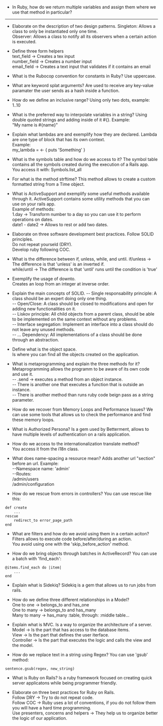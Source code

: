* In Ruby, how do we return multiple variables and assign them where we use that method in particular? 
---  

* Elaborate on the description of two design patterns. 
Singleton: Allows a class to only be instantiated only one time.  
Observer: Allows a class to notify all its observers when a certain action is executed.  

* Define three form helpers  
text_field  -> Creates a tex input  
number_field  -> Creates a number input  
email_field  -> Creates a text input that validates if it contains an email  

* What is the Rubocop convention for constants in Ruby? 
Use uppercase.  

* What are keyword splat arguments? 
Are used to receive any key-value paramater the user sends as a hash inside a function.

* How do we define an inclusive range?
Using only two dots, example:  
1..10  

* What is the preferred way to interpolate variables in a string? 
Using double quoted strings and adding inside of it #{}. Example:  
"My name is #{name}"

* Explain what lambdas are and exemplify how they are declared. 
Lambda are one type of block that has its own context.  
Example:  
my_lambda = <- { puts 'Something' }

* What is the symbols table and how do we access to it? 
The symbol table contains all the symbols created during the execution of a Rails app.  
You access it with: 
Symbols.list_all  

* For what is the method strftime? 
This method allows to create a custom formatted string from a Time object.

* What is ActiveSupport and exemplify some useful methods available through it. 
ActiveSupport contains some utility methods that you can use on your rails app.  
Example of methods:  
1.day -> Transform number to a day so you can use it to perform operations on dates.  
date1 - date2 -> Allows to rest or add two dates.  

* Elaborate on three software development best practices.
Follow SOLID principles.  
Do not repeat yourseld (DRY).  
Develop ruby following COC.  

* What is the difference between if, unless, while, and until. 
if/unless -> The difference is that 'unless' is an inverted if.  
while/until -> The difference is that 'until' runs until the condition is 'true'  

* Exemplify the usage of downto.  
Creates an loop from an integer at inverse order.  

* Explain the main concepts of SOLID.
-- Single responsability principle: A class should be an expert doing only one thing.  
-- Open/Close: A class should be closed to modifications and open for adding new functionalities on it.  
-- Liskov principle: All child objects from a parent class, should be able to be implemented on the same context without any problems.  
-- Interface segregation: Implement an interface into a class should do not leave any unused methods.  
-- ... Dependency: All implementations of a class should be done through an abstraction.  

*  Define what is the object space.  
Is where you can find all the objects created on the application.  

* What is metaprogramming and explain the three methods for it?  
Metaprogramming allows the programm to be aware of its own code and use it.  
-- .send -> executes a method from an object instance.  
-- There is another one that executes a function that is outside an instance.  
-- There is another method than runs ruby code beign pass as a string parameter.  

* How do we recover from Memory Loops and Performance Issues? 
We can use some tools that allows us to check the performance and find these memory loops.  

* What is Authorized Persona? 
Is a gem used by Betterment, allows to have multiple levels of authentication on a rails application.  

* How do we access to the internationalization translate method?  
You access it from the i18n class.  

* What does name-spacing a resource mean?
Adds another url "section" before an url. Example:  
--Namespace name: 'admin'  
--Routes:  
/admin/users  
/admin/configuration  

* How do we rescue from errors in controllers?
You can use rescue like this:  
```
def create
    ...
rescue
    redirect_to error_page_path
end
```  

* What are filters and how do we avoid using them in a certain aciton? 
Filters allows to execute code before/after/during an action.  
You avoid using one with the 'skip_before_action' method.  

* How do we bring objects through batches in ActiveRecord? 
You can use a batch with 'find_each':  
```
@items.find_each do |item|
    ...
end
```

* Explain what is Sidekiq?
Sidekiq is a gem that allows us to run jobs from rails.  

* How do we define three different relationships in a Model?  
One to one -> belongs_to and has_one  
One to many -> belongs_to and has_many  
Many to many -> has_many :table, through: :middle table...  

* Explain what is MVC.
Is a way to organize the architecture of a server.  
Model -> Is the part that has access to the database items.  
View -> Is the part that defines the user iterface.  
Controller -> Is the part that executes the logic and calls the view and the model.  

* How do we replace text in a string using Regex?
You can use 'gsub' method:  
```
sentence.gsub(regex, new_string)
```

* What is Ruby on Rails? 
Is a ruby framework focused on creating quick server applicatons while being programmer friendly.  

* Elaborate on three best practices for Ruby on Rails.  
Follow DRY -> Try to do not repeat code.  
Follow COC -> Ruby uses a lot of conventions, if you do not follow them you will have a hard time programming.  
Use presenters, concerns and helpers -> They help us to organize better the logic of our application.  
